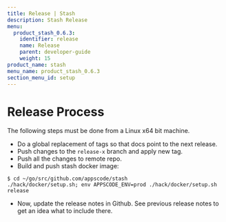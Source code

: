 ```yaml
---
title: Release | Stash
description: Stash Release
menu:
  product_stash_0.6.3:
    identifier: release
    name: Release
    parent: developer-guide
    weight: 15
product_name: stash
menu_name: product_stash_0.6.3
section_menu_id: setup
---
```

# Release Process

The following steps must be done from a Linux x64 bit machine.

- Do a global replacement of tags so that docs point to the next release.
- Push changes to the `release-x` branch and apply new tag.
- Push all the changes to remote repo.
- Build and push stash docker image:
```console
$ cd ~/go/src/github.com/appscode/stash
./hack/docker/setup.sh; env APPSCODE_ENV=prod ./hack/docker/setup.sh release
```

- Now, update the release notes in Github. See previous release notes to get an idea what to include there.
